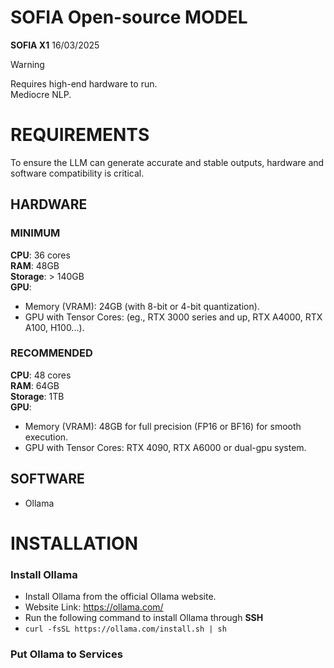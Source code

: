 # SOFIA Open-source MODEL
**SOFIA X1** 16/03/2025
> [!WARNING]  
> Requires high-end hardware to run.
> <br>
> Mediocre NLP.
# REQUIREMENTS
To ensure the LLM can generate accurate and stable outputs, hardware and software compatibility is critical.
## HARDWARE
### MINIMUM
**CPU**: 36 cores
<br>
**RAM**: 48GB
<br>
**Storage**: > 140GB
<br>
**GPU**: 
- Memory (VRAM): 24GB (with 8-bit or 4-bit quantization).
- GPU with Tensor Cores: (eg., RTX 3000 series and up, RTX A4000, RTX A100, H100...).
### RECOMMENDED
**CPU**: 48 cores
<br>
**RAM**: 64GB
<br>
**Storage**: 1TB
<br>
**GPU**:
- Memory (VRAM): 48GB for full precision (FP16 or BF16) for smooth execution.
- GPU with Tensor Cores: RTX 4090, RTX A6000 or dual-gpu system.
## SOFTWARE
- Ollama
# INSTALLATION
### Install Ollama
- Install Ollama from the official Ollama website.
- Website Link: https://ollama.com/
- Run the following command to install Ollama through **SSH**
- `curl -fsSL https://ollama.com/install.sh | sh`
### Put Ollama to Services
